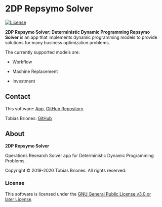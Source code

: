 # 2DP Repsymo Solver

[![License](https://img.shields.io/github/license/TobiasBriones/2dp-repsymo-solver)](https://github.com/TobiasBriones/2dp-repsymo-solver/blob/master/LICENSE)

**2DP Repsymo Solver: Deterministic Dynamic Programming Repsymo Solver** is an app that implements
dynamic programming models to provide solutions for many business optimization problems.

The currently supported models are:

- Workflow

- Machine Replacement

- Investment

## Contact

This software: [App](https://tobiasbriones.github.io/2dp-repsymo-solver), [GitHub Repository](https://github.com/TobiasBriones/2dp-repsymo-solver)

Tobias Briones: [GitHub](https://github.com/TobiasBriones)

## About

**2DP Repsymo Solver**

Operations Research Solver app for Deterministic Dynamic Programming Problems.

Copyright © 2019-2020 Tobias Briones. All rights reserved.

### License

This software is licensed under
the [GNU General Public License v3.0 or later License](https://github.com/TobiasBriones/2dp-repsymo-solver/blob/master/LICENSE).

